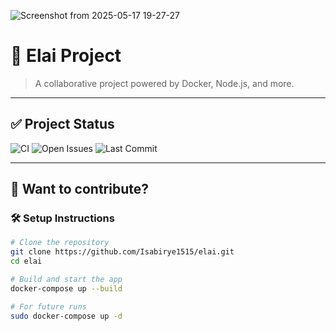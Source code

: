 ![Screenshot from 2025-05-17 19-27-27](https://github.com/user-attachments/assets/0d6a11c8-b359-4d8d-9d23-6b4eafbc6ce2)
# 🧠 Elai Project

> A collaborative project powered by Docker, Node.js, and more.

---

## ✅ Project Status

![CI](https://github.com/Isabirye1515/elai/actions/workflows/ci.yml/badge.svg)
![Open Issues](https://img.shields.io/github/issues/Isabirye1515/elai)
![Last Commit](https://img.shields.io/github/last-commit/Isabirye1515/elai)

---

## 🚀 Want to contribute?

### 🛠️ Setup Instructions

```bash
# Clone the repository
git clone https://github.com/Isabirye1515/elai.git
cd elai

# Build and start the app
docker-compose up --build

# For future runs
sudo docker-compose up -d


